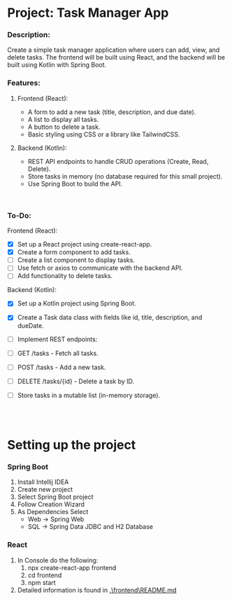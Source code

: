 # Project: Task Manager App

### Description:
Create a simple task manager application where users can add, view, and delete tasks. The frontend will be built using React, and the backend will be built using Kotlin with Spring Boot.

### Features:

1. Frontend (React):

    - A form to add a new task (title, description, and due date).
    - A list to display all tasks.
    - A button to delete a task.
    - Basic styling using CSS or a library like TailwindCSS.

2. Backend (Kotlin):

    - REST API endpoints to handle CRUD operations (Create, Read, Delete).
    - Store tasks in memory (no database required for this small project).
    - Use Spring Boot to build the API.


<br>

### To-Do:

Frontend (React):

-[x] Set up a React project using create-react-app.
-[x] Create a form component to add tasks.
-[ ] Create a list component to display tasks.
-[ ] Use fetch or axios to communicate with the backend API.
-[ ] Add functionality to delete tasks.

Backend (Kotlin):

-[x] Set up a Kotlin project using Spring Boot.
-[x] Create a Task data class with fields like id, title, description, and dueDate.
-[ ] Implement REST endpoints:
-[ ] GET /tasks - Fetch all tasks.
-[ ] POST /tasks - Add a new task.
-[ ] DELETE /tasks/{id} - Delete a task by ID.
-[ ] Store tasks in a mutable list (in-memory storage).


<br><br>

# Setting up the project

### Spring Boot
1. Install Intellij IDEA
2. Create new project
3. Select Spring Boot project
4. Follow Creation Wizard
5. As Dependencies Select 
   - Web &rarr; Spring Web
   - SQL &rarr; Spring Data JDBC and H2 Database

### React
1. In Console do the following:
   1. npx create-react-app frontend  
   2. cd frontend 
   3. npm start
2. Detailed information is found in [.\frontend\README.md](./frontend/README.md)